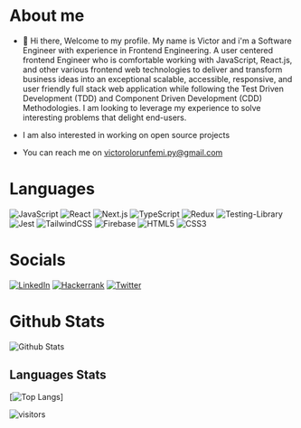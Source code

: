 # About me
- 👋 Hi there, Welcome to my profile. My name is Victor and i'm a Software Engineer with experience in Frontend Engineering. A user centered frontend Engineer who is comfortable working with JavaScript, React.js, and other various frontend web technologies to deliver and transform business ideas into an exceptional scalable, accessible, responsive, and user friendly full stack web application while following the Test Driven Development (TDD) and Component Driven Development (CDD) Methodologies. I am looking to leverage my experience to solve interesting problems that delight end-users.

- I am also interested in working on open source projects

- You can reach me on victorolorunfemi.py@gmail.com

# Languages
![JavaScript](https://img.shields.io/static/v1?style=for-the-badge&message=JavaScript&color=222222&logo=JavaScript&logoColor=F7DF1E&label=) ![React](https://img.shields.io/static/v1?style=for-the-badge&message=React&color=222222&logo=React&logoColor=61DAFB&label=) ![Next.js](https://img.shields.io/static/v1?style=for-the-badge&message=Next.js&color=000000&logo=Next.js&logoColor=FFFFFF&label=) ![TypeScript](https://img.shields.io/static/v1?style=for-the-badge&message=TypeScript&color=3178C6&logo=TypeScript&logoColor=FFFFFF&label=) ![Redux](https://img.shields.io/badge/redux-%23593d88.svg?style=for-the-badge&logo=redux&logoColor=white) ![Testing-Library](https://img.shields.io/badge/-TestingLibrary-%23E33332?style=for-the-badge&logo=testing-library&logoColor=white) ![Jest](https://img.shields.io/badge/-jest-%23C21325?style=for-the-badge&logo=jest&logoColor=white) ![TailwindCSS](https://img.shields.io/badge/tailwindcss-%2338B2AC.svg?style=for-the-badge&logo=tailwind-css&logoColor=white) ![Firebase](https://img.shields.io/badge/Firebase-039BE5?style=for-the-badge&logo=Firebase&logoColor=white) ![HTML5](https://img.shields.io/badge/html5-%23E34F26.svg?style=for-the-badge&logo=html5&logoColor=white) ![CSS3](https://img.shields.io/badge/css3-%231572B6.svg?style=for-the-badge&logo=css3&logoColor=white)

# Socials
[![LinkedIn](https://img.shields.io/badge/LinkedIn-0072b1?style=for-the-badge&logo=LinkedIn&logoColor=white)](https://linkedin.com/in/voa-fe-dev) [![Hackerrank](https://img.shields.io/badge/-Hackerrank-2EC866?style=for-the-badge&logo=HackerRank&logoColor=white)](https://www.hackerrank.com/victorayomide32) [![Twitter](https://img.shields.io/badge/Twitter-00acee?style=for-the-badge&logo=Twitter&logoColor=white)](https://twitter.com/olorunfemivic18)

# Github Stats
![Github Stats](https://github-readme-stats.vercel.app/api?username=clefayomide&theme=dark)

## Languages Stats
[![Top Langs](https://github-readme-stats.vercel.app/api/top-langs/?username=clefayomide)]

![visitors](https://komarev.com/ghpvc/?username=clefayomide)

<!---
clefayomide/clefayomide is a ✨ special ✨ repository because its `README.md` (this file) appears on your GitHub profile.
You can click the Preview link to take a look at your changes.
--->
